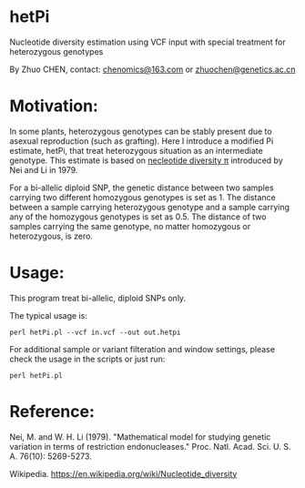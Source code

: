 # hetPi
Nucleotide diversity estimation using VCF input with special treatment for heterozygous genotypes

By Zhuo CHEN, contact: chenomics@163.com or zhuochen@genetics.ac.cn

# Motivation:

In some plants, heterozygous genotypes can be stably present due to asexual reproduction (such as grafting). Here I introduce a modified Pi estimate, hetPi, that treat heterozygous situation as an intermediate genotype. This estimate is based on [necleotide diversity π](https://doi.org/10.1073/pnas.76.10.5269) introduced by Nei and Li in 1979.

For a bi-allelic diploid SNP, the genetic distance between two samples carrying two different homozygous genotypes is set as 1. The distance between a sample carrying heterozygous genotype and a sample carrying any of the homozygous genotypes is set as 0.5. The distance of two samples carrying the same genotype, no matter homozygous or heterozygous, is zero.

# Usage:

This program treat bi-allelic, diploid SNPs only.

The typical usage is:

`perl hetPi.pl --vcf in.vcf --out out.hetpi`

For additional sample or variant filteration and window settings, please check the usage in the scripts or just run:

`perl hetPi.pl`

# Reference:

Nei, M. and W. H. Li (1979). "Mathematical model for studying genetic variation in terms of restriction endonucleases." Proc. Natl. Acad. Sci. U. S. A. 76(10): 5269-5273.

Wikipedia. https://en.wikipedia.org/wiki/Nucleotide_diversity
